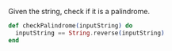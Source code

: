 Given the string, check if it is a palindrome.

```elixir
def checkPalindrome(inputString) do
  inputString == String.reverse(inputString)
end
```
